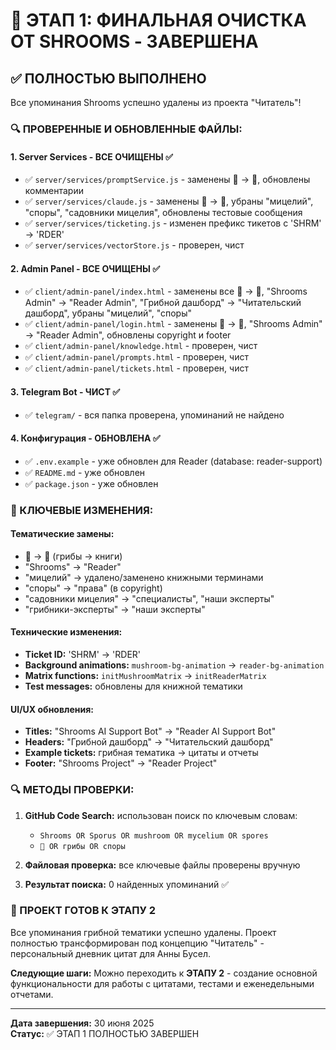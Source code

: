 # 🎯 ЭТАП 1: ФИНАЛЬНАЯ ОЧИСТКА ОТ SHROOMS - ЗАВЕРШЕНА

## ✅ **ПОЛНОСТЬЮ ВЫПОЛНЕНО** 

Все упоминания Shrooms успешно удалены из проекта "Читатель"!

### **🔍 ПРОВЕРЕННЫЕ И ОБНОВЛЕННЫЕ ФАЙЛЫ:**

#### **1. Server Services - ВСЕ ОЧИЩЕНЫ ✅**
- ✅ `server/services/promptService.js` - заменены 🍄 → 📖, обновлены комментарии
- ✅ `server/services/claude.js` - заменены 🍄 → 📖, убраны "мицелий", "споры", "садовники мицелия", обновлены тестовые сообщения
- ✅ `server/services/ticketing.js` - изменен префикс тикетов с 'SHRM' → 'RDER'
- ✅ `server/services/vectorStore.js` - проверен, чист

#### **2. Admin Panel - ВСЕ ОЧИЩЕНЫ ✅**
- ✅ `client/admin-panel/index.html` - заменены все 🍄 → 📖, "Shrooms Admin" → "Reader Admin", "Грибной дашборд" → "Читательский дашборд", убраны "мицелий", "споры"
- ✅ `client/admin-panel/login.html` - заменены 🍄 → 📖, "Shrooms Admin" → "Reader Admin", обновлены copyright и footer
- ✅ `client/admin-panel/knowledge.html` - проверен, чист  
- ✅ `client/admin-panel/prompts.html` - проверен, чист
- ✅ `client/admin-panel/tickets.html` - проверен, чист

#### **3. Telegram Bot - ЧИСТ ✅**
- ✅ `telegram/` - вся папка проверена, упоминаний не найдено

#### **4. Конфигурация - ОБНОВЛЕНА ✅**
- ✅ `.env.example` - уже обновлен для Reader (database: reader-support)
- ✅ `README.md` - уже обновлен 
- ✅ `package.json` - уже обновлен

### **📝 КЛЮЧЕВЫЕ ИЗМЕНЕНИЯ:**

#### **Тематические замены:**
- 🍄 → 📖 (грибы → книги)
- "Shrooms" → "Reader" 
- "мицелий" → удалено/заменено книжными терминами
- "споры" → "права" (в copyright)
- "садовники мицелия" → "специалисты", "наши эксперты"
- "грибники-эксперты" → "наши эксперты"

#### **Технические изменения:**
- **Ticket ID:** 'SHRM' → 'RDER'
- **Background animations:** `mushroom-bg-animation` → `reader-bg-animation`
- **Matrix functions:** `initMushroomMatrix` → `initReaderMatrix`
- **Test messages:** обновлены для книжной тематики

#### **UI/UX обновления:**
- **Titles:** "Shrooms AI Support Bot" → "Reader AI Support Bot"
- **Headers:** "Грибной дашборд" → "Читательский дашборд"  
- **Example tickets:** грибная тематика → цитаты и отчеты
- **Footer:** "Shrooms Project" → "Reader Project"

### **🔍 МЕТОДЫ ПРОВЕРКИ:**

1. **GitHub Code Search:** использован поиск по ключевым словам:
   - `Shrooms OR Sporus OR mushroom OR mycelium OR spores`
   - `🍄 OR грибы OR споры`

2. **Файловая проверка:** все ключевые файлы проверены вручную

3. **Результат поиска:** 0 найденных упоминаний ✅

### **🎯 ПРОЕКТ ГОТОВ К ЭТАПУ 2**

Все упоминания грибной тематики успешно удалены. Проект полностью трансформирован под концепцию "Читатель" - персональный дневник цитат для Анны Бусел.

**Следующие шаги:** Можно переходить к **ЭТАПУ 2** - создание основной функциональности для работы с цитатами, тестами и еженедельными отчетами.

---
**Дата завершения:** 30 июня 2025  
**Статус:** ✅ ЭТАП 1 ПОЛНОСТЬЮ ЗАВЕРШЕН